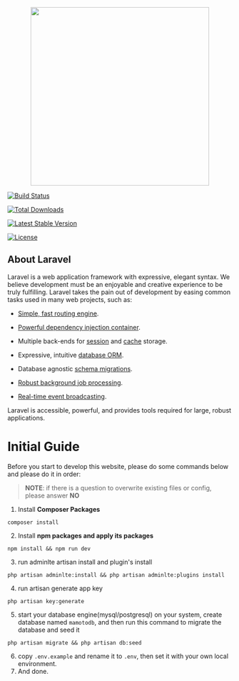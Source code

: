 
<p align="center"><a href="https://laravel.com"  target="_blank"><img src="https://raw.githubusercontent.com/laravel/art/master/logo-lockup/5%20SVG/2%20CMYK/1%20Full%20Color/laravel-logolockup-cmyk-red.svg"  width="400"></a></p>

  

<p align="center">

<a href="https://travis-ci.org/laravel/framework"><img src="https://travis-ci.org/laravel/framework.svg"  alt="Build Status"></a>

<a href="https://packagist.org/packages/laravel/framework"><img src="https://poser.pugx.org/laravel/framework/d/total.svg"  alt="Total Downloads"></a>

<a href="https://packagist.org/packages/laravel/framework"><img src="https://poser.pugx.org/laravel/framework/v/stable.svg"  alt="Latest Stable Version"></a>

<a href="https://packagist.org/packages/laravel/framework"><img src="https://poser.pugx.org/laravel/framework/license.svg"  alt="License"></a>

</p>

  

##  About Laravel

  

Laravel is a web application framework with expressive, elegant syntax. We believe development must be an enjoyable and creative experience to be truly fulfilling. Laravel takes the pain out of development by easing common tasks used in many web projects, such as:

  

-  [Simple, fast routing engine](https://laravel.com/docs/routing).

-  [Powerful dependency injection container](https://laravel.com/docs/container).

- Multiple back-ends for [session](https://laravel.com/docs/session) and [cache](https://laravel.com/docs/cache) storage.

- Expressive, intuitive [database ORM](https://laravel.com/docs/eloquent).

- Database agnostic [schema migrations](https://laravel.com/docs/migrations).

-  [Robust background job processing](https://laravel.com/docs/queues).

-  [Real-time event broadcasting](https://laravel.com/docs/broadcasting).

  

Laravel is accessible, powerful, and provides tools required for large, robust applications.



#  Initial Guide

Before you start to develop this website, please do some commands below and please do it in order:  

>  **NOTE**: if there is a question to overwrite existing files or config, please answer **NO**

1. Install **Composer Packages**
```
composer install
```
2. Install **npm packages and apply its packages**
```
npm install && npm run dev
```
3. run adminlte artisan install and plugin's install
```
php artisan adminlte:install && php artisan adminlte:plugins install
```
4. run artisan generate app key
```
php artisan key:generate
```
5. start your database engine(mysql/postgresql) on your system, create database named ```mamotodb```, and then run this command to migrate the database and seed it
```
php artisan migrate && php artisan db:seed
```
6. copy ```.env.example``` and rename it to ```.env```, then set it with your own local environment.
7. And done.